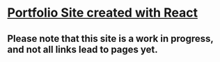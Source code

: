 # [Portfolio Site created with React](https://btschumacher19.github.io/personal-site-v2/)

## Please note that this site is a work in progress, and not all links lead to pages yet.
